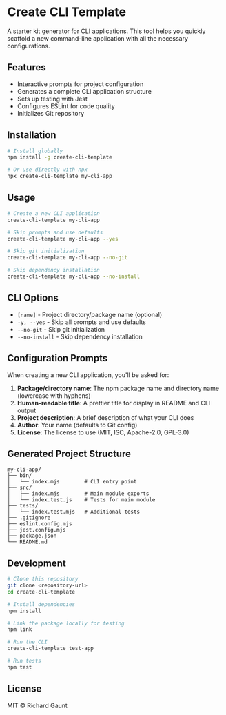 # Create CLI Template

A starter kit generator for CLI applications. This tool helps you quickly scaffold a new command-line application with all the necessary configurations.

## Features

- Interactive prompts for project configuration
- Generates a complete CLI application structure
- Sets up testing with Jest
- Configures ESLint for code quality
- Initializes Git repository

## Installation

```bash
# Install globally
npm install -g create-cli-template

# Or use directly with npx
npx create-cli-template my-cli-app
```

## Usage

```bash
# Create a new CLI application
create-cli-template my-cli-app

# Skip prompts and use defaults
create-cli-template my-cli-app --yes

# Skip git initialization
create-cli-template my-cli-app --no-git

# Skip dependency installation
create-cli-template my-cli-app --no-install
```

## CLI Options

- `[name]` - Project directory/package name (optional)
- `-y, --yes` - Skip all prompts and use defaults
- `--no-git` - Skip git initialization
- `--no-install` - Skip dependency installation

## Configuration Prompts

When creating a new CLI application, you'll be asked for:

1. **Package/directory name**: The npm package name and directory name (lowercase with hyphens)
2. **Human-readable title**: A prettier title for display in README and CLI output
3. **Project description**: A brief description of what your CLI does
4. **Author**: Your name (defaults to Git config)
5. **License**: The license to use (MIT, ISC, Apache-2.0, GPL-3.0)

## Generated Project Structure

```
my-cli-app/
├── bin/
│   └── index.mjs        # CLI entry point
├── src/
│   ├── index.mjs        # Main module exports
│   └── index.test.js    # Tests for main module
├── tests/
│   └── index.test.mjs   # Additional tests
├── .gitignore
├── eslint.config.mjs
├── jest.config.mjs
├── package.json
└── README.md
```

## Development

```bash
# Clone this repository
git clone <repository-url>
cd create-cli-template

# Install dependencies
npm install

# Link the package locally for testing
npm link

# Run the CLI
create-cli-template test-app

# Run tests
npm test
```

## License

MIT © Richard Gaunt
